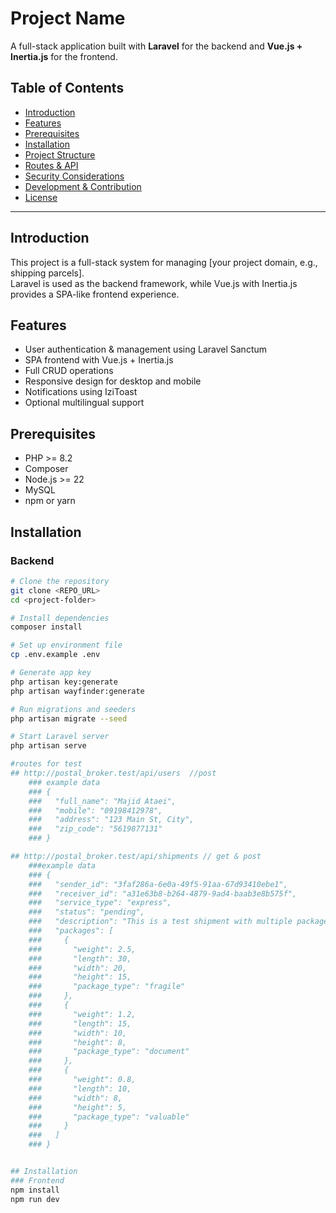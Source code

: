 # Project Name

A full-stack application built with **Laravel** for the backend and **Vue.js + Inertia.js** for the frontend.

## Table of Contents
- [Introduction](#introduction)
- [Features](#features)
- [Prerequisites](#prerequisites)
- [Installation](#installation)
- [Project Structure](#project-structure)
- [Routes & API](#routes--api)
- [Security Considerations](#security-considerations)
- [Development & Contribution](#development--contribution)
- [License](#license)

---

## Introduction
This project is a full-stack system for managing [your project domain, e.g., shipping parcels].  
Laravel is used as the backend framework, while Vue.js with Inertia.js provides a SPA-like frontend experience.

## Features
- User authentication & management using Laravel Sanctum
- SPA frontend with Vue.js + Inertia.js
- Full CRUD operations
- Responsive design for desktop and mobile
- Notifications using IziToast
- Optional multilingual support

## Prerequisites
- PHP >= 8.2
- Composer
- Node.js >= 22
- MySQL
- npm or yarn

## Installation
### Backend
```bash
# Clone the repository
git clone <REPO_URL>
cd <project-folder>

# Install dependencies
composer install

# Set up environment file
cp .env.example .env

# Generate app key
php artisan key:generate
php artisan wayfinder:generate

# Run migrations and seeders
php artisan migrate --seed

# Start Laravel server
php artisan serve

#routes for test
## http://postal_broker.test/api/users  //post
    ### example data
    ### {
    ###   "full_name": "Majid Ataei",
    ###   "mobile": "09198412978",
    ###   "address": "123 Main St, City",
    ###   "zip_code": "5619877131"
    ### }

## http://postal_broker.test/api/shipments // get & post
    ###example data
    ### {
    ###   "sender_id": "3faf286a-6e0a-49f5-91aa-67d93410ebe1",
    ###   "receiver_id": "a31e63b8-b264-4879-9ad4-baab3e8b575f",
    ###   "service_type": "express",
    ###   "status": "pending",
    ###   "description": "This is a test shipment with multiple packages",
    ###   "packages": [
    ###     {
    ###       "weight": 2.5,
    ###       "length": 30,
    ###       "width": 20,
    ###       "height": 15,
    ###       "package_type": "fragile"
    ###     },
    ###     {
    ###       "weight": 1.2,
    ###       "length": 15,
    ###       "width": 10,
    ###       "height": 8,
    ###       "package_type": "document"
    ###     },
    ###     {
    ###       "weight": 0.8,
    ###       "length": 10,
    ###       "width": 8,
    ###       "height": 5,
    ###       "package_type": "valuable"
    ###     }
    ###   ]
    ### }


## Installation
### Frontend
npm install
npm run dev

